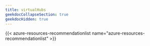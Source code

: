 ```yaml
---
title: virtualHubs
geekdocCollapseSection: true
geekdocHidden: true
---
```


{{< azure-resources-recommendationlist name="azure-resources-recommendationlist" >}}
